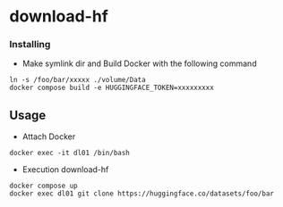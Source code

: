 # download-hf

### Installing

* Make symlink dir and Build Docker with the following command
```
ln -s /foo/bar/xxxxx ./volume/Data
docker compose build -e HUGGINGFACE_TOKEN=xxxxxxxxx
```

## Usage

* Attach Docker
```
docker exec -it dl01 /bin/bash
```

* Execution download-hf
```
docker compose up
docker exec dl01 git clone https://huggingface.co/datasets/foo/bar
```
